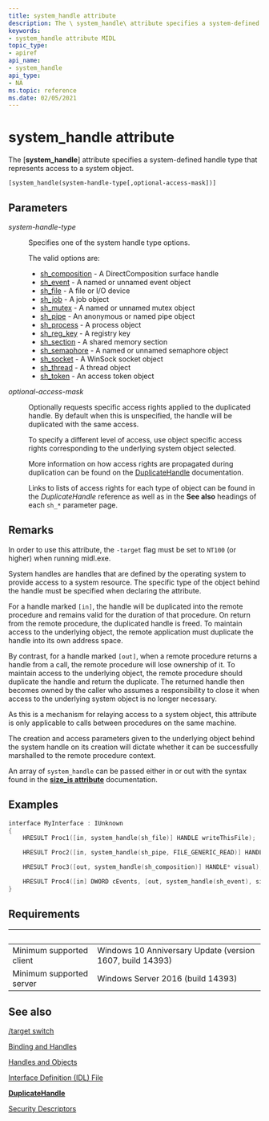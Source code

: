 ```yaml
---
title: system_handle attribute
description: The \ system_handle\ attribute specifies a system-defined handle type.
keywords:
- system_handle attribute MIDL
topic_type:
- apiref
api_name:
- system_handle
api_type:
- NA
ms.topic: reference
ms.date: 02/05/2021
---
```


# system_handle attribute

The \[**system_handle**\] attribute specifies a system-defined handle type that represents access to a system object.

``` syntax
[system_handle(system-handle-type[,optional-access-mask])]
```

## Parameters

<dl> <dt>

*system-handle-type* 
</dt> <dd>

Specifies one of the system handle type options.

The valid options are:
* [sh_composition](sh-composition.md) - A DirectComposition surface handle
* [sh_event](sh-event.md) - A named or unnamed event object
* [sh_file](sh-file.md) - A file or I/O device
* [sh_job](sh-job.md) - A job object
* [sh_mutex](sh-mutex.md) - A named or unnamed mutex object
* [sh_pipe](sh-pipe.md) - An anonymous or named pipe object
* [sh_process](sh-process.md) - A process object
* [sh_reg_key](sh-reg-key.md) - A registry key
* [sh_section](sh-section.md) - A shared memory section
* [sh_semaphore](sh-semaphore.md) - A named or unnamed semaphore object
* [sh_socket](sh-socket.md) - A WinSock socket object
* [sh_thread](sh-thread.md) - A thread object
* [sh_token](sh-token.md) - An access token object

</dd> <dt>

*optional-access-mask*
</dt> <dd>

Optionally requests specific access rights applied to the duplicated handle. By default when this is unspecified, the handle will be duplicated with the same access. 

To specify a different level of access, use object specific access rights corresponding to the underlying system object selected.

More information on how access rights are propagated during duplication can be found on the [DuplicateHandle](/windows/win32/api/handleapi/nf-handleapi-duplicatehandle) documentation.

Links to lists of access rights for each type of object can be found in the *DuplicateHandle* reference as well as in the **See also** headings of each `sh_*` parameter page.

</dd> </dl>

## Remarks

In order to use this attribute, the `-target` flag must be set to `NT100` (or higher) when running midl.exe.

System handles are handles that are defined by the operating system to provide access to a system resource. The specific type of the object behind the handle must be specified when declaring the attribute.

For a handle marked `[in]`, the handle will be duplicated into the remote procedure and remains valid for the duration of that procedure. On return from the remote procedure, the duplicated handle is freed. To maintain access to the underlying object, the remote application must duplicate the handle into its own address space.

By contrast, for a handle marked `[out]`, when a remote procedure returns a handle from a call, the remote procedure will lose ownership of it. To maintain access to the underlying object, the remote procedure should duplicate the handle and return the duplicate. The returned handle then becomes owned by the caller who assumes a responsibility to close it when access to the underlying system object is no longer necessary.

As this is a mechanism for relaying access to a system object, this attribute is only applicable to calls between procedures on the same machine.

The creation and access parameters given to the underlying object behind the system handle on its creation will dictate whether it can be successfully marshalled to the remote procedure context.

An array of `system_handle` can be passed either in or out with the syntax found in the [**size_is attribute**](size-is.md) documentation.

## Examples

<!--
An end-to-end sample with bidirectional system handle passing can be found on the [Windows Classic Samples GitHub repository](https://github.com/microsoft/Windows-classic-samples/tree/master/Samples/SystemHandlePassing).
-->

```c
interface MyInterface : IUnknown                         
{         
    HRESULT Proc1([in, system_handle(sh_file)] HANDLE writeThisFile);

    HRESULT Proc2([in, system_handle(sh_pipe, FILE_GENERIC_READ)] HANDLE readThisPipe);

    HRESULT Proc3([out, system_handle(sh_composition)] HANDLE* visual);

    HRESULT Proc4([in] DWORD cEvents, [out, system_handle(sh_event), size_is(cEvents)] HANDLE* pWatchAllTheseEvents);
}
```

## Requirements

| &nbsp; | &nbsp; |
|-|-|
| Minimum supported client | Windows 10 Anniversary Update (version 1607, build 14393) |
| Minimum supported server | Windows Server 2016 (build 14393) |

## See also

<dl> <dt>
<!--
[System Handle Passing sample code](https://github.com/microsoft/Windows-classic-samples/tree/master/Samples/SystemHandlePassing)
</dt> <dt>
-->

[/target switch](./-target.md)
</dt> <dt>

[Binding and Handles](../Rpc/binding-and-handles.md)
</dt> <dt>

[Handles and Objects](../sysinfo/handles-and-objects.md)
</dt> <dt>

[Interface Definition (IDL) File](interface-definition-idl-file.md)
</dt> <dt>

[**DuplicateHandle**](/windows/win32/api/handleapi/nf-handleapi-duplicatehandle)
</dt> <dt>

[Security Descriptors](../secauthz/security-descriptors.md)
</dt></dl>
